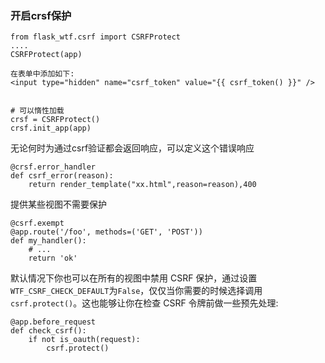 ### 开启crsf保护

```
from flask_wtf.csrf import CSRFProtect
....
CSRFProtect(app)

在表单中添加如下:
<input type="hidden" name="csrf_token" value="{{ csrf_token() }}" />


# 可以惰性加载
crsf = CSRFProtect()
crsf.init_app(app)
```

无论何时为通过csrf验证都会返回响应，可以定义这个错误响应

```
@crsf.error_handler
def csrf_error(reason):
    return render_template("xx.html",reason=reason),400
```

提供某些视图不需要保护

```
@csrf.exempt
@app.route('/foo', methods=('GET', 'POST'))
def my_handler():
    # ...
    return 'ok'
```

默认情况下你也可以在所有的视图中禁用 CSRF 保护，通过设置`WTF_CSRF_CHECK_DEFAULT`为`False`，仅仅当你需要的时候选择调用`csrf.protect()`。这也能够让你在检查 CSRF 令牌前做一些预先处理:

```
@app.before_request
def check_csrf():
    if not is_oauth(request):
        csrf.protect()
```



